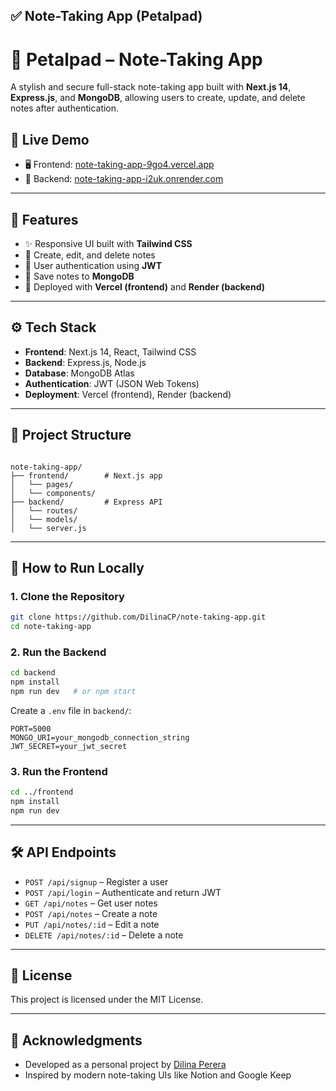 ## ✅ Note-Taking App (Petalpad)

# 📝 Petalpad – Note-Taking App

A stylish and secure full-stack note-taking app built with **Next.js 14**, **Express.js**, and **MongoDB**, allowing users to create, update, and delete notes after authentication.

## 🚀 Live Demo

- 🖥️ Frontend: [note-taking-app-9go4.vercel.app](https://note-taking-app-9go4.vercel.app)
- 🔗 Backend: [note-taking-app-i2uk.onrender.com](https://note-taking-app-i2uk.onrender.com)

---

## 🧠 Features

- ✨ Responsive UI built with **Tailwind CSS**
- 📝 Create, edit, and delete notes
- 🔐 User authentication using **JWT**
- 💾 Save notes to **MongoDB**
- 🚀 Deployed with **Vercel (frontend)** and **Render (backend)**

---

## ⚙️ Tech Stack

- **Frontend**: Next.js 14, React, Tailwind CSS
- **Backend**: Express.js, Node.js
- **Database**: MongoDB Atlas
- **Authentication**: JWT (JSON Web Tokens)
- **Deployment**: Vercel (frontend), Render (backend)

---

## 📁 Project Structure

```

note-taking-app/
├── frontend/        # Next.js app
│   └── pages/
│   └── components/
├── backend/         # Express API
│   └── routes/
│   └── models/
│   └── server.js

````

---

## 🧪 How to Run Locally

### 1. Clone the Repository
```bash
git clone https://github.com/DilinaCP/note-taking-app.git
cd note-taking-app
````

### 2. Run the Backend

```bash
cd backend
npm install
npm run dev   # or npm start
```

Create a `.env` file in `backend/`:

```
PORT=5000
MONGO_URI=your_mongodb_connection_string
JWT_SECRET=your_jwt_secret
```

### 3. Run the Frontend

```bash
cd ../frontend
npm install
npm run dev
```

---

## 🛠 API Endpoints 

* `POST /api/signup` – Register a user
* `POST /api/login` – Authenticate and return JWT
* `GET /api/notes` – Get user notes
* `POST /api/notes` – Create a note
* `PUT /api/notes/:id` – Edit a note
* `DELETE /api/notes/:id` – Delete a note

---

## 📄 License

This project is licensed under the MIT License.

---

## 🙌 Acknowledgments

* Developed as a personal project by [Dilina Perera](https://github.com/DilinaCP)
* Inspired by modern note-taking UIs like Notion and Google Keep



